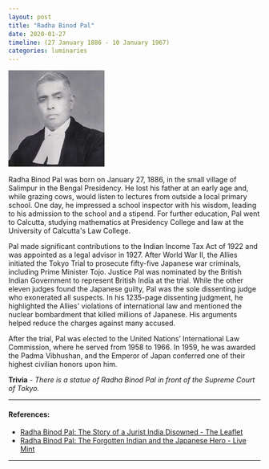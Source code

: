 ```yaml
---
layout: post
title: "Radha Binod Pal"
date: 2020-01-27
timeline: (27 January 1886 - 10 January 1967)
categories: luminaries
---
```


<img src="/images/Radhabinod-Pal.jpeg" alt="Radhabinod Pal Image" class="circular-img" />

Radha Binod Pal was born on January 27, 1886, in the small village of Salimpur in the Bengal Presidency. He lost his father at an early age and, while grazing cows, would listen to lectures from outside a local primary school. One day, he impressed a school inspector with his wisdom, leading to his admission to the school and a stipend. For further education, Pal went to Calcutta, studying mathematics at Presidency College and law at the University of Calcutta's Law College.

Pal made significant contributions to the Indian Income Tax Act of 1922 and was appointed as a legal advisor in 1927. After World War II, the Allies initiated the Tokyo Trial to prosecute fifty-five Japanese war criminals, including Prime Minister Tojo. Justice Pal was nominated by the British Indian Government to represent British India at the trial. While the other eleven judges found the Japanese guilty, Pal was the sole dissenting judge who exonerated all suspects. In his 1235-page dissenting judgment, he highlighted the Allies' violations of international law and mentioned the nuclear bombardment that killed millions of Japanese. His arguments helped reduce the charges against many accused.

After the trial, Pal was elected to the United Nations’ International Law Commission, where he served from 1958 to 1966. In 1959, he was awarded the Padma Vibhushan, and the Emperor of Japan conferred one of their highest civilian honors upon him.

__Trivia__ - *There is a statue of Radha Binod Pal in front of the Supreme Court of Tokyo.*

---

#### References:
- [Radha Binod Pal: The Story of a Jurist India Disowned - The Leaflet](https://www.theleaflet.in/we-are-no-way-responsible-for-this-the-story-of-radhabinod-pal-the-jurist-india-disowned/#)
- [Radha Binod Pal: The Forgotten Indian and the Japanese Hero - Live Mint](https://www.livemint.com/Leisure/r04V6S8iXWuQTweyxxoMMP/Radhabinod-Pal-The-forgotten-Indian-and-the-Japanese-hero.html)

---